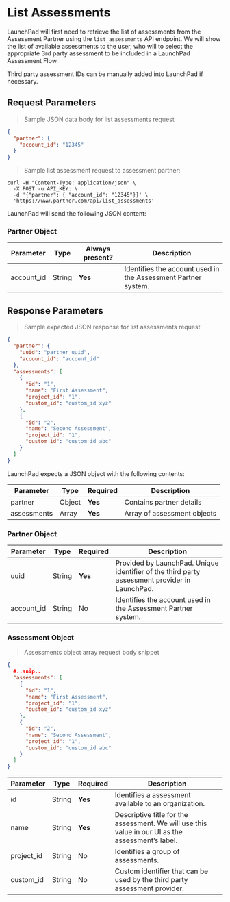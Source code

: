 # List Assessments
LaunchPad will first need to retrieve the list of assessments from the Assessment Partner using the `list_assessments` API endpoint. We will show the list of available assessments to the user, who will to select the appropriate 3rd party assessment to be included in a LaunchPad Assessment Flow.

Third party assessment IDs can be manually added into LaunchPad if necessary.

<h2 id="list-assessment-request">Request Parameters</h2>

> Sample JSON data body for list assessments request

```json
{
  "partner": {
    "account_id": "12345"
  }
}
```

> Sample list assessment request to assessment partner:

```shell
curl -H "Content-Type: application/json" \
  -X POST -u API_KEY: \
  -d '{"partner": { "account_id": "12345"}}' \
  'https://www.partner.com/api/list_assessments'
```

LaunchPad will send the following JSON content:

### Partner Object

Parameter   | Type    | Always present? | Description
------------|---------|-----------------|------------
account_id  | String  | **Yes**         | Identifies the account used in the Assessment Partner system.

<h2 id="list-assessment-response">Response Parameters</h2>

> Sample expected JSON response for list assessments request

```json
{
  "partner": {
    "uuid": "partner_uuid",
    "account_id": "account_id"
  },
  "assessments": [
    {
      "id": "1",
      "name": "First Assessment",
      "project_id": "1",
      "custom_id": "custom_id xyz"
    },
    {
      "id": "2",
      "name": "Second Assessment",
      "project_id": "1",
      "custom_id": "custom_id abc"
    }
  ]
}
```
LaunchPad expects a JSON object with the following contents:

Parameter   | Type    | Required  | Description
------------|---------|-----------|-------------
partner     | Object  | **Yes**   | Contains partner details
assessments | Array   | **Yes**   | Array of assessment objects

### Partner Object
Parameter   | Type    | Required  | Description
------------|---------|-----------|------------
uuid        | String  | **Yes**   | Provided by LaunchPad. Unique identifier of the third party assessment provider in LaunchPad.
account_id  | String  | No        | Identifies the account used in the Assessment Partner system.

### Assessment Object

> Assessments object array request body snippet

```json
{
  #..snip..
  "assessments": [
    {
      "id": "1",
      "name": "First Assessment",
      "project_id": "1",
      "custom_id": "custom_id xyz"
    },
    {
      "id": "2",
      "name": "Second Assessment",
      "project_id": "1",
      "custom_id": "custom_id abc"
    }
  ]
}
```
Parameter   | Type    | Required  | Description
------------|---------|-----------|-------------
id          | String  | **Yes**   | Identifies a assessment available to an organization.
name        | String  | **Yes**   | Descriptive title for the assessment. We will use this value in our UI as the assessment’s label.
project_id  | String  | No        | Identifies a group of assessments.
custom_id   | String  | No        | Custom identifier that can be used by the third party assessment provider.